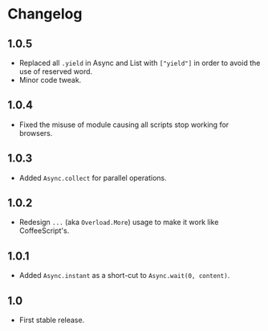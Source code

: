 # Changelog

## 1.0.5

* Replaced all `.yield` in Async and List with `["yield"]` in order to avoid the use of reserved word.
* Minor code tweak.

## 1.0.4

* Fixed the misuse of module causing all scripts stop working for browsers.

## 1.0.3

* Added `Async.collect` for parallel operations.

## 1.0.2

* Redesign `...` (aka `Overload.More`) usage to make it work like CoffeeScript's.

## 1.0.1

* Added `Async.instant` as a short-cut to `Async.wait(0, content)`.

## 1.0

* First stable release.
